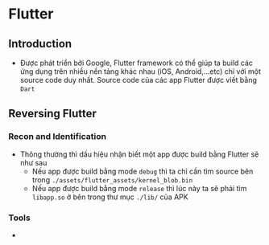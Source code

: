 # Flutter
## Introduction
- Được phát triển bởi Google, Flutter framework có thể giúp ta build các ứng dụng trên nhiều nền tảng khác nhau (iOS, Android,...etc) chỉ với một source code duy nhất. Source code của các app Flutter được viết bằng `Dart`
## Reversing Flutter
### Recon and Identification
- Thông thường thì dấu hiệu nhận biết một app được build bằng Flutter sẽ như sau
  + Nếu app được build bằng mode `debug` thì ta chỉ cần tìm source bên trong `./assets/flutter_assets/kernel_blob.bin`
  + Nếu app được build bằng mode `release` thì lúc này ta sẽ phải tìm `libapp.so` ở bên trong thư mục `./lib/` của APK
### Tools
- 
